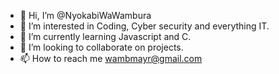 - 👋 Hi, I’m @NyokabiWaWambura
- 👀 I’m interested in Coding, Cyber security and everything IT.
- 🌱 I’m currently learning Javascript and C.
- 💞️ I’m looking to collaborate on projects.
- 📫 How to reach me wambmayr@gmail.com

<!---
NyokabiWaWambura/NyokabiWaWambura is a ✨ special ✨ repository because its `README.md` (this file) appears on your GitHub profile.
You can click the Preview link to take a look at your changes.
--->

